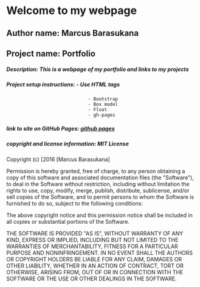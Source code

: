 # Welcome to my webpage

## Author name: Marcus Barasukana
## Project name: Portfolio
##### Description: This is a webpage of my portfolio and links to my projects
##### Project setup instructions: - Use HTML tags
                                  - Bootstrap
                                  - Box model
                                  - Float
                                  - gh-pages

##### link to site on GitHub Pages: [github pages](https://github.com/Makousb/html-folders/tree/gh-pages)
##### copyright and license information: MIT License

Copyright (c) [2016 [Marcus Barasukana]

Permission is hereby granted, free of charge, to any person obtaining a copy
of this software and associated documentation files (the "Software"), to deal
in the Software without restriction, including without limitation the rights
to use, copy, modify, merge, publish, distribute, sublicense, and/or sell
copies of the Software, and to permit persons to whom the Software is
furnished to do so, subject to the following conditions:

The above copyright notice and this permission notice shall be included in all
copies or substantial portions of the Software.

THE SOFTWARE IS PROVIDED "AS IS", WITHOUT WARRANTY OF ANY KIND, EXPRESS OR
IMPLIED, INCLUDING BUT NOT LIMITED TO THE WARRANTIES OF MERCHANTABILITY,
FITNESS FOR A PARTICULAR PURPOSE AND NONINFRINGEMENT. IN NO EVENT SHALL THE
AUTHORS OR COPYRIGHT HOLDERS BE LIABLE FOR ANY CLAIM, DAMAGES OR OTHER
LIABILITY, WHETHER IN AN ACTION OF CONTRACT, TORT OR OTHERWISE, ARISING FROM,
OUT OF OR IN CONNECTION WITH THE SOFTWARE OR THE USE OR OTHER DEALINGS IN THE
SOFTWARE.
